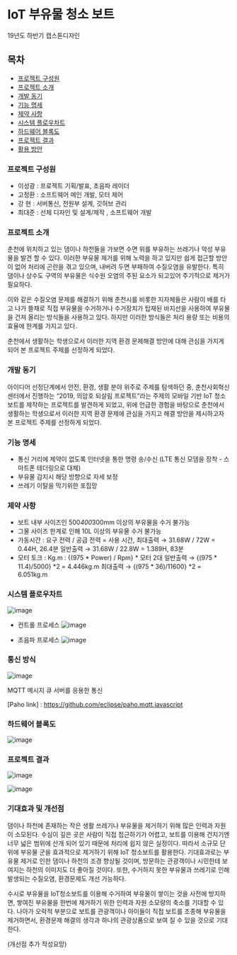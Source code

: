 # IoT 부유물 청소 보트

19년도 하반기 캡스톤디자인


## 목차

* [프로젝트 구성원](#프로젝트-구성원)
* [프로젝트 소개](#프로젝트-소개)
* [개발 동기](#개발-동기)
* [기능 명세](#기능-명세)
* [제약 사항](#제약-사항)
* [시스템 플로우차트](#시스템-플로우차트)
* [하드웨어 블록도](#하드웨어-블록도)
* [프로젝트 결과](#프로젝트-결과)
* [활용 방안](#활용-방안)



### 프로젝트 구성원

* 이성광 : 프로젝트 기획/발표, 초음파 레이더
* 고정환 : 소프트웨어 메인 개발, 모터 제어
* 강  현 : 서버통신, 전원부 설계, 깃허브 관리
* 최대준 : 선체 디자인 및 설계/제작 , 소프트웨어 개발



### 프로젝트 소개

  춘천에 위치하고 있는 댐이나 하천들을 가보면 수면 위를 부유하는 쓰레기나 악성 부유물을 발견 할 수 있다. 이러한 부유물 제거를 위해 노력을 하고 있지만 쉽게 접근할 방안이 없어 처리에 곤란을 겪고 있으며, 내버려 두면 부패하여 수질오염을 유발한다. 특히 댐이나 상수도 구역의 부유물은 식수원 오염의 주된 요소가 되고있어 주기적으로 제거가 필요하다.

  이와 같은 수질오염 문제를 해결하기 위해 춘천시를 비롯한 지자체들은 사람이 배를 타고 나가 뜰채로 직접 부유물을 수거하거나 수거장치가 탑재된 바지선을 사용하여 부유물을 건져 올리는 방식들을 사용하고 있다. 하지만 이러한 방식들은 처리 용량 또는 비용의 효율에 한계를 가지고 있다.

  춘천에서 생활하는 학생으로서 이러한 지역 환경 문제해결 방안에 대해 관심을 가지게 되어 본 프로젝트 주제를 선정하게 되었다.


### 개발 동기

  아이디어 선정단계에서 안전, 환경, 생활 분야 위주로 주제를 탐색하던 중, 춘천사회혁신센터에서 진행하는 “2019, 의암호 되살림 프로젝트”라는 주제의 모바일 기반 IoT 청소보트를 제작하는 프로젝트를 발견하게 되었고, 위에 언급한 경험을 바탕으로 춘천에서 생활하는 학생으로서 이러한 지역 환경 문제에 관심을 가지고 해결 방안을 제시하고자 본 프로젝트 주제를 선정하게 되었다.


### 기능 명세

* 통신 거리에 제약이 없도록 인터넷을 통한 명령 송/수신
(LTE 통신 모뎀을 장착 - 스마트폰 테더링으로 대체)
* 부유물 감지시 해당 방향으로 자세 보정
* 쓰레기 이탈을 막기위한 포집망



### 제약 사항

* 보트 내부 사이즈인 500*400*300mm 이상의 부유물을 수거 불가능
* 그물 사이즈 한계로 인해 10L 이상의 부유물 수거 불가능
* 가동시간 : 요구 전력 / 공급 전력 = 사용 시간,
            최대출력 → 31.68W / 72W = 0.44H, 26.4분
            일반출력 → 31.68W / 22.8W = 1.389H, 83분
* 모터 토크 : Kg.m : {(975 * Power) / Rpm} * 모터 2대
             일반출력 → {(975 * 11.4)/5000} *2  = 4.446kg.m
             최대출력 → {(975 * 36)/11600} *2  = 6.051kg.m





### 시스템 플로우차트
![image](https://user-images.githubusercontent.com/44962939/70596795-1a14db00-1c2a-11ea-8fe5-c0797c216cda.png)

* 컨트롤 프로세스
![image](https://user-images.githubusercontent.com/44962939/70597792-9a3c4000-1c2c-11ea-938e-6dbcccf38c01.png)


* 초음파 프로세스
![image](https://user-images.githubusercontent.com/44962939/70597803-a1fbe480-1c2c-11ea-86b9-ea111a7a69e5.png)


### 통신 방식
![image](https://user-images.githubusercontent.com/44962939/70597467-c73c2300-1c2b-11ea-8f5e-9086feabb90b.png)


MQTT 메시지 큐 서버를 응용한 통신

[Paho link] : https://github.com/eclipse/paho.mqtt.javascript


### 하드웨어 블록도
![image](https://user-images.githubusercontent.com/44962939/70599907-b7bfd880-1c31-11ea-8796-acebaed293b3.png)


### 프로젝트 결과
![image](https://user-images.githubusercontent.com/44962939/70597824-af18d380-1c2c-11ea-9057-0bdcff2d3814.png)


![image](https://user-images.githubusercontent.com/44962939/70597128-dff80900-1c2a-11ea-80b1-f5ef0c97cca1.png)


### 기대효과 및 개선점
  댐이나 하천에 존재하는 작은 생활 쓰레기나 부유물을 제거하기 위해 많은 인력과 자원이 소모된다. 수심이 깊은 곳은 사람이 직접 접근하기가 어렵고, 보트를 이용해 건지기엔 너무 넓은 범위에 산개 되어 있기 때문에 처리에 쉽지 않은 실정이다. 따라서 소규모 단위에 부유물 군을 효과적으로 제거하기 위해 IoT 청소보트를 활용한다. 기대효과로는 부유물 제거로 인한 댐이나 하천의 조경 향상될 것이며, 방문하는 관광객이나 시민한테 보여지는 하천의 이미지도 더 좋아질 것이다. 또한, 수거하지 못한 부유물과 쓰레기로 인해 발생되는 수질오염, 환경문제도 개선 가능하다.

  수시로 부유물을 IoT청소보트를 이용해 수거하여 부유물이 쌓이는 것을 사전에 방지하면,  쌓여진 부유물을 한번에 제거하기 위한 인력과 자원 소모량의 축소를 기대할 수 있다.
  나아가 오락적 부분으로 보트를 관광객이나 아이들이 직접 보트를 조종해 부유물을 제거하면서, 환경문제 해결의 생각과 하나의 관광상품으로 보여 질 수 있을 것으로 기대한다.


  (개선점 추가 작성요망)
